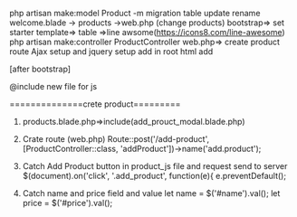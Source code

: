 php artisan make:model Product -m
migration table update
rename welcome.blade -> products ->web.php (change products)
bootstrap=> set starter template=> table =>line awsome(https://icons8.com/line-awesome)
php artisan make:controller ProductController
web.php=> create product route
Ajax setup and jquery setup
 <meta name="csrf-token" content="{{ csrf_token() }}"> add in root html
 add <script> $.ajaxSetup({
    headers: {
        'X-CSRF-TOKEN': $('meta[name="csrf-token"]').attr('content')
    }
}); </script>
<script src="https://code.jquery.com/jquery-3.7.1.min.js" integrity="sha256-/JqT3SQfawRcv/BIHPThkBvs0OEvtFFmqPF/lYI/Cxo=" crossorigin="anonymous"></script> [after bootstrap]
@include new file for js

==============crete product=========
1. products.blade.php=>include(add_prouct_modal.blade.php)
2. Crate route (web.php) 
Route::post('/add-product', [ProductController::class, 'addProduct'])->name('add.product');
3. Catch Add Product button in product_js file and request send to server
 $(document).on('click', '.add_product', function(e){
                e.preventDefault();

4. Catch name and price field and value
let name = $('#name').val();
let price = $('#price').val();
